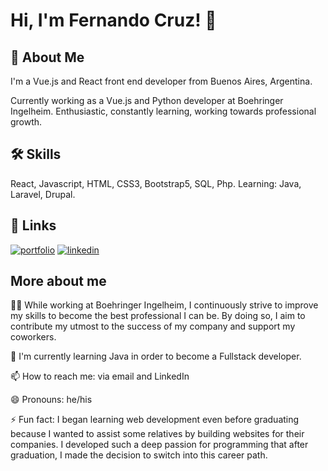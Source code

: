 
# Hi, I'm Fernando Cruz! 👋


## 🚀 About Me
I'm a Vue.js and React front end developer from Buenos Aires, Argentina.

Currently working as a Vue.js and Python developer at Boehringer Ingelheim.
Enthusiastic, constantly learning, working towards professional growth.



## 🛠 Skills
React, Javascript, HTML, CSS3, Bootstrap5, SQL, Php.
Learning: Java, Laravel, Drupal.


## 🔗 Links
[![portfolio](https://img.shields.io/badge/my_portfolio-000?style=for-the-badge&logo=ko-fi&logoColor=white)](https://fernandocruz.vercel.app/)
[![linkedin](https://img.shields.io/badge/linkedin-0A66C2?style=for-the-badge&logo=linkedin&logoColor=white)](https://www.linkedin.com/in/cruzfernandomartin/)

## More about me

👩‍💻 While working at Boehringer Ingelheim, I continuously strive to improve my skills to become the best professional I can be. By doing so, I aim to contribute my utmost to the success of my company and support my coworkers.

🧠 I'm currently learning Java in order to become a Fullstack developer.

📫 How to reach me: via email and LinkedIn

😄 Pronouns: he/his

⚡️ Fun fact: I began learning web development even before graduating because I wanted to assist some relatives by building websites for their companies. I developed such a deep passion for programming that after graduation, I made the decision to switch into this career path.
